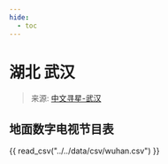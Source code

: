 ```yaml
---
hide:
  - toc
---
```


# 湖北 武汉

> 来源: [中文寻星-武汉](http://dtmb.saoing.com/wuhan.htm)

## 地面数字电视节目表

{{ read_csv("../../data/csv/wuhan.csv") }}
